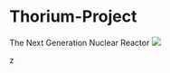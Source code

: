 # Thorium-Project
The Next Generation Nuclear Reactor 
 ![](https://img.shields.io/badge/Thorium%20Project-Reactor%20%2F%20particle_accelerator%20%2F%20accelerator%20%2F%20ue5%20%2F%20Thorium-purple)

z
